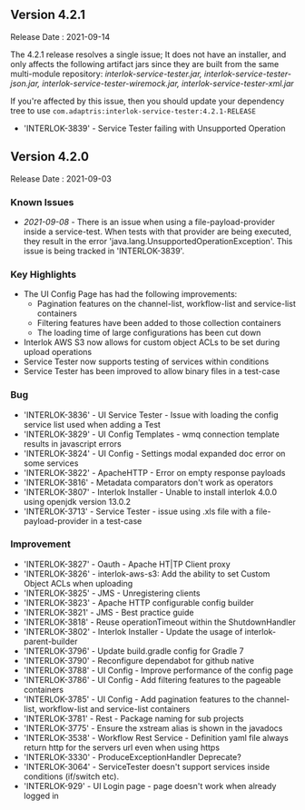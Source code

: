 ## Version 4.2.1 ##

Release Date : 2021-09-14

The 4.2.1 release resolves a single issue; It does not have an installer, and only affects the following artifact jars since they are built from the same multi-module repository: _interlok-service-tester.jar, interlok-service-tester-json.jar, interlok-service-tester-wiremock.jar, interlok-service-tester-xml.jar_

If you're affected by this issue, then you should update your dependency tree to use `com.adaptris:interlok-service-tester:4.2.1-RELEASE`

- 'INTERLOK-3839' - Service Tester failing with Unsupported Operation


## Version 4.2.0 ##

Release Date : 2021-09-03

### Known Issues

- _2021-09-08_ - There is an issue when using a file-payload-provider inside a service-test. When tests with that provider are being executed, they result in the error 'java.lang.UnsupportedOperationException'. This issue is being tracked in 'INTERLOK-3839'.

### Key Highlights

- The UI Config Page has had the following improvements:
  - Pagination features on the channel-list, workflow-list and service-list containers
  - Filtering features have been added to those collection containers
  - The loading time of large configurations has been cut down
- Interlok AWS S3 now allows for custom object ACLs to be set during upload operations
- Service Tester now supports testing of services within conditions
- Service Tester has been improved to allow binary files in a test-case


### Bug
- 'INTERLOK-3836' - UI Service Tester - Issue with loading the config service list used when adding a Test
- 'INTERLOK-3829' - UI Config Templates - wmq connection template results in javascript errors
- 'INTERLOK-3824' - UI Config - Settings modal expanded doc error on some services
- 'INTERLOK-3822' - ApacheHTTP - Error on empty response payloads
- 'INTERLOK-3816' - Metadata comparators don't work as operators
- 'INTERLOK-3807' - Interlok Installer - Unable to install interlok 4.0.0 using openjdk version 13.0.2
- 'INTERLOK-3713' - Service Tester - issue using .xls file with a file-payload-provider in a test-case

### Improvement

- 'INTERLOK-3827' -  Oauth - Apache HT|TP Client proxy
- 'INTERLOK-3826' -  interlok-aws-s3: Add the ability to set Custom Object ACLs when uploading
- 'INTERLOK-3825' -  JMS - Unregistering clients
- 'INTERLOK-3823' -  Apache HTTP configurable config builder
- 'INTERLOK-3821' -  JMS - Best practice guide
- 'INTERLOK-3818' -  Reuse operationTimeout within the ShutdownHandler
- 'INTERLOK-3802' -  Interlok Installer - Update the usage of interlok-parent-builder
- 'INTERLOK-3796' -  Update build.gradle config for Gradle 7
- 'INTERLOK-3790' -  Reconfigure dependabot for github native
- 'INTERLOK-3788' -  UI Config - Improve performance of the config page
- 'INTERLOK-3786' -  UI Config - Add filtering features to the pageable containers
- 'INTERLOK-3785' -  UI Config - Add pagination features to the channel-list, workflow-list and service-list containers
- 'INTERLOK-3781' -  Rest - Package naming for sub projects
- 'INTERLOK-3775' -  Ensure the xstream alias is shown in the javadocs
- 'INTERLOK-3538' -  Workflow Rest Service - Definition yaml file always return http for the servers url even when using https
- 'INTERLOK-3330' -  ProduceExceptionHandler Deprecate?
- 'INTERLOK-3064' -  ServiceTester doesn't support services inside conditions (if/switch etc).
- 'INTERLOK-929' -  UI Login page - page doesn't work when already logged in
